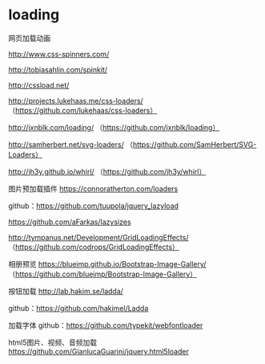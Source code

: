 # loading
网页加载动画

http://www.css-spinners.com/

http://tobiasahlin.com/spinkit/

http://cssload.net/

http://projects.lukehaas.me/css-loaders/   （https://github.com/lukehaas/css-loaders）

http://jxnblk.com/loading/   （https://github.com/jxnblk/loading）

http://samherbert.net/svg-loaders/  （https://github.com/SamHerbert/SVG-Loaders）

http://jh3y.github.io/whirl/  （https://github.com/jh3y/whirl）



图片预加载插件
https://connoratherton.com/loaders        

github：https://github.com/tuupola/jquery_lazyload

https://github.com/aFarkas/lazysizes

http://tympanus.net/Development/GridLoadingEffects/  （https://github.com/codrops/GridLoadingEffects）

相册预览
https://blueimp.github.io/Bootstrap-Image-Gallery/     （https://github.com/blueimp/Bootstrap-Image-Gallery）

按钮加载
http://lab.hakim.se/ladda/  

github：https://github.com/hakimel/Ladda

加载字体
github：https://github.com/typekit/webfontloader

html5图片、视频、音频加载
https://github.com/GianlucaGuarini/jquery.html5loader





